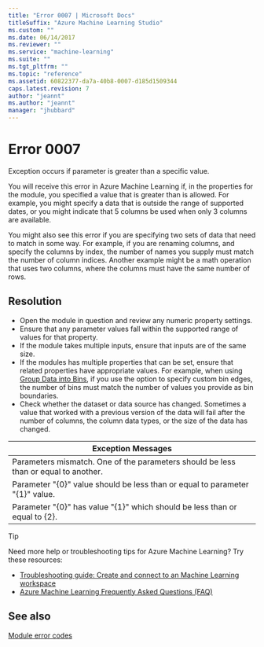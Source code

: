 ```yaml
---
title: "Error 0007 | Microsoft Docs"
titleSuffix: "Azure Machine Learning Studio"
ms.custom: ""
ms.date: 06/14/2017
ms.reviewer: ""
ms.service: "machine-learning"
ms.suite: ""
ms.tgt_pltfrm: ""
ms.topic: "reference"
ms.assetid: 60822377-da7a-40b8-0007-d185d1509344
caps.latest.revision: 7
author: "jeannt"
ms.author: "jeannt"
manager: "jhubbard"
---
```

# Error 0007  
 Exception occurs if parameter is greater than a specific value.  
  
 You will receive this error in Azure Machine Learning if, in the properties for the module, you specified a value that is greater than is allowed. For example, you might specify a data that is outside the range of supported dates, or you might indicate that 5 columns be used when only 3 columns are available. 
 
 You might also see this error if you are specifying two sets of data that need to match in some way. For example, if you are renaming columns, and specify the columns by index, the number of names you supply must match the number of column indices. Another example might be a math operation that uses two columns, where the columns must have the same number of rows. 
  
## Resolution  
 
 + Open the module in question and review any numeric property settings.
 + Ensure that any parameter values fall within the supported range of values for that property.
 + If the module takes multiple inputs, ensure that inputs are of the same size.
 + If the modules has multiple properties that can be set, ensure that related properties have appropriate values. For example, when using [Group Data into Bins](../group-data-into-bins.md), if you use the option to specify custom bin edges, the number of bins must match the number of values you provide as bin boundaries.
 + Check whether the dataset or data source has changed. Sometimes a value that worked with a previous version of the data will fail after the number of columns, the column data types, or the size of the data has changed.  
  
|Exception Messages|  
|------------------------|  
|Parameters mismatch. One of the parameters should be less than or equal to another.|  
|Parameter "{0}" value should be less than or equal to parameter "{1}" value.|  
|Parameter "{0}" has value "{1}" which should be less than or equal to {2}.|  
  
 > [!TIP]
 >  Need more help or troubleshooting tips for Azure Machine Learning? Try these resources:  
 >  
 >  -  [Troubleshooting guide: Create and connect to an Machine Learning workspace](https://azure.microsoft.com/documentation/articles/machine-learning-troubleshooting-creating-ml-workspace/)  
 >  -  [Azure Machine Learning Frequently Asked Questions (FAQ)](https://azure.microsoft.com/documentation/articles/machine-learning/studio/faq/)  
  
## See also  
 [Module error codes](machine-learning-module-error-codes.md)